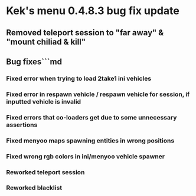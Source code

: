 # **Kek's menu 0.4.8.3 bug fix update**

## Removed teleport session to "far away" & "mount chiliad & kill"

## **Bug fixes**```md
### Fixed error when trying to load 2take1 ini vehicles
### Fixed error in respawn vehicle / respawn vehicle for session, if inputted vehicle is invalid
### Fixed errors that co-loaders get due to some unnecessary assertions
### Fixed menyoo maps spawning entities in wrong positions
### Fixed wrong rgb colors in ini/menyoo vehicle spawner
### Reworked teleport session
### Reworked blacklist
```
